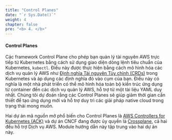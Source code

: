 ```yaml
---
title: "Control Planes"
date: "`r Sys.Date()`"
weight: 4
chapter: false
pre: "<b> 4. </b>"
---
```


#### Control Planes

Các framework Control Plane cho phép bạn quản lý tài nguyên AWS trực tiếp từ Kubernetes bằng cách sử dụng giao diện dòng lệnh tiêu chuẩn của Kubernetes, `kubectl`. Điều này được thực hiện bằng cách mô hình hóa các dịch vụ quản lý AWS như [Định nghĩa Tài nguyên Tùy chỉnh (CRDs)](https://kubernetes.io/docs/concepts/extend-kubernetes/api-extension/custom-resources/) trong Kubernetes và áp dụng các định nghĩa đó vào cụm của bạn. Điều này có nghĩa là một nhà phát triển có thể mô hình hóa toàn bộ kiến ​​trúc ứng dụng từ container đến các dịch vụ quản lý AWS, hỗ trợ từ một tài liệu YAML duy nhất. Chúng tôi dự đoán rằng các Control Planes sẽ giúp giảm thời gian cần thiết để tạo ứng dụng mới và hỗ trợ duy trì các giải pháp native cloud trong trạng thái mong muốn.

Hai dự án mã nguồn mở phổ biến cho Control Planes là [AWS Controllers for Kubernetes (ACK)](https://aws-controllers-k8s.github.io/community/) và dự án CNCF đang được ủy quyền là [Crossplane](https://www.crossplane.io/), cả hai đều hỗ trợ Dịch vụ AWS. Module hướng dẫn này tập trung vào hai dự án này.